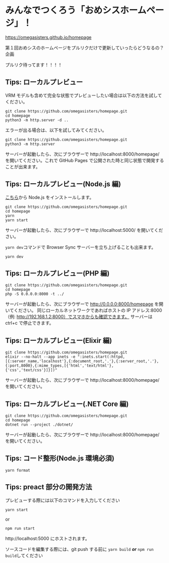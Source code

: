 # みんなでつくろう「おめシスホームページ」！

https://omegasisters.github.io/homepage

第１回おめシスのホームページをプルリクだけで更新していったらどうなるの？企画

プルリク待ってます！！！！

## Tips: ローカルプレビュー

VRM モデルも含めて完全な状態でプレビューしたい場合は以下の方法を試してください。

```
git clone https://github.com/omegasisters/homepage.git
cd homepage
python3 -m http.server -d ..
```

エラーが出る場合は、以下を試してみてください。

```
git clone https://github.com/omegasisters/homepage.git
python3 -m http.server
```

サーバーが起動したら、次にブラウザーで http://localhost:8000/homepage/ を開いてください。これで GitHub Pages で公開された時と同じ状態で開発することが出来ます。

## Tips: ローカルプレビュー(Node.js 編)

[こちら](https://nodejs.org/ja/download/)から Node.js をインストールします。

```
git clone https://github.com/omegasisters/homepage.git
cd homepage
yarn
yarn start
```

サーバーが起動したら、次にブラウザーで http://localhost:5000/ を開いてください。

`yarn dev`コマンドで Browser Sync サーバーを立ち上げることも出来ます。

```
yarn dev
```

## Tips: ローカルプレビュー(PHP 編)

```
git clone https://github.com/omegasisters/homepage.git
cd homepage
php -S 0.0.0.0:8000 -t ../
```

サーバーが起動したら、次にブラウザーで http://0.0.0.0:8000/homepage を開いてください。
同じローカルネットワークであればホストの IP アドレス:8000（例: http://192.168.1.2:8000）でスマホからも確認できます。
サーバーは ctrl+c で停止できます。

## Tips: ローカルプレビュー(Elixir 編)

```
git clone https://github.com/omegasisters/homepage.git
elixir --no-halt --app inets -e ":inets.start(:httpd,[{:server_name,'localhost'},{:document_root,'.'},{:server_root,'.'},{:port,8000},{:mime_types,[{'html','text/html'},{'css','text/css'}]}])"
```

サーバーが起動したら、次にブラウザーで http://localhost:8000/homepage/ を開いてください。

## Tips: ローカルプレビュー(.NET Core 編)

```
git clone https://github.com/omegasisters/homepage.git
cd homepage
dotnet run --project ./dotnet/
```

サーバーが起動したら、次にブラウザーで http://localhost:8000/homepage/ を開いてください。

## Tips: コード整形(Node.js 環境必須)

```
yarn format
```

## Tips: preact 部分の開発方法

プレビューする際には以下のコマンドを入力してください

```
yarn start
```

or

```
npm run start
```

http://localhost:5000 にホストされます。

ソースコードを編集する際には、git push する前に `yarn build` **_or_** `npm run build`してください
